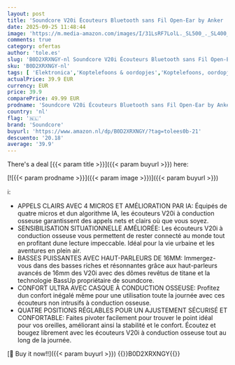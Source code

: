 ```yaml
---
layout: post
title: 'Soundcore V20i Écouteurs Bluetooth sans Fil Open-Ear by Anker  Crochets Rotatifs  Ultra Confort  Basses Puissantes  Appels Clairs  IP55  36H d Autonomie  Bluetooth 5.4  Connexion Multipoint'
date: 2025-09-25 11:48:44
image: 'https://m.media-amazon.com/images/I/31LsRF7LolL._SL500_._SL400_.jpg'
comments: true
category: ofertas
author: 'tole.es'
slug: 'B0D2XRXNGY-nl Soundcore V20i Écouteurs Bluetooth sans Fil Open-Ear by...'
sku: 'B0D2XRXNGY-nl'
tags: [ 'Elektronica','Koptelefoons & oordopjes','Koptelefoons, oordopjes & accessoires','Open-Ear koptelefoon','soundcore','🇳🇱', ]
actualPrice: 39.9 EUR
currency: EUR
price: 39.9
comparePrice: 49.99 EUR
prodname: 'Soundcore V20i Écouteurs Bluetooth sans Fil Open-Ear by Anker  Crochets Rotatifs  Ultra Confort  Basses Puissantes  Appels Clairs  IP55  36H d Autonomie  Bluetooth 5.4  Connexion Multipoint'
country: 'nl'
flag: '🇳🇱'
brand: 'Soundcore'
buyurl: 'https://www.amazon.nl/dp/B0D2XRXNGY/?tag=tolees0b-21'
descuento: '20.18'
average: '39.9'
---
```


There's a deal [{{< param title >}}]({{< param buyurl >}})  here:

[![{{< param prodname >}}]({{< param image >}})]({{< param buyurl >}})

ℹ️:

- APPELS CLAIRS AVEC 4 MICROS ET AMÉLIORATION PAR IA: Équipés de quatre micros et dun algorithme IA, les écouteurs V20i à conduction osseuse garantissent des appels nets et clairs où que vous soyez.
- SENSIBILISATION SITUATIONNELLE AMÉLIORÉE: Les écouteurs V20i à conduction osseuse vous permettent de rester connecté au monde tout en profitant dune lecture impeccable. Idéal pour la vie urbaine et les aventures en plein air.
- BASSES PUISSANTES AVEC HAUT-PARLEURS DE 16MM: Immergez-vous dans des basses riches et résonnantes grâce aux haut-parleurs avancés de 16mm des V20i avec des dômes revêtus de titane et la technologie BassUp propriétaire de soundcore.
- CONFORT ULTRA AVEC CASQUE À CONDUCTION OSSEUSE: Profitez dun confort inégalé même pour une utilisation toute la journée avec ces écouteurs non intrusifs à conduction osseuse.
- QUATRE POSITIONS RÉGLABLES POUR UN AJUSTEMENT SÉCURISÉ ET CONFORTABLE: Faites pivoter facilement pour trouver le point idéal pour vos oreilles, améliorant ainsi la stabilité et le confort. Écoutez et bougez librement avec les écouteurs V20i à conduction osseuse tout au long de la journée.

[🛒 Buy it now!!]({{< param buyurl >}})
{{<world>}}B0D2XRXNGY{{</world>}}

